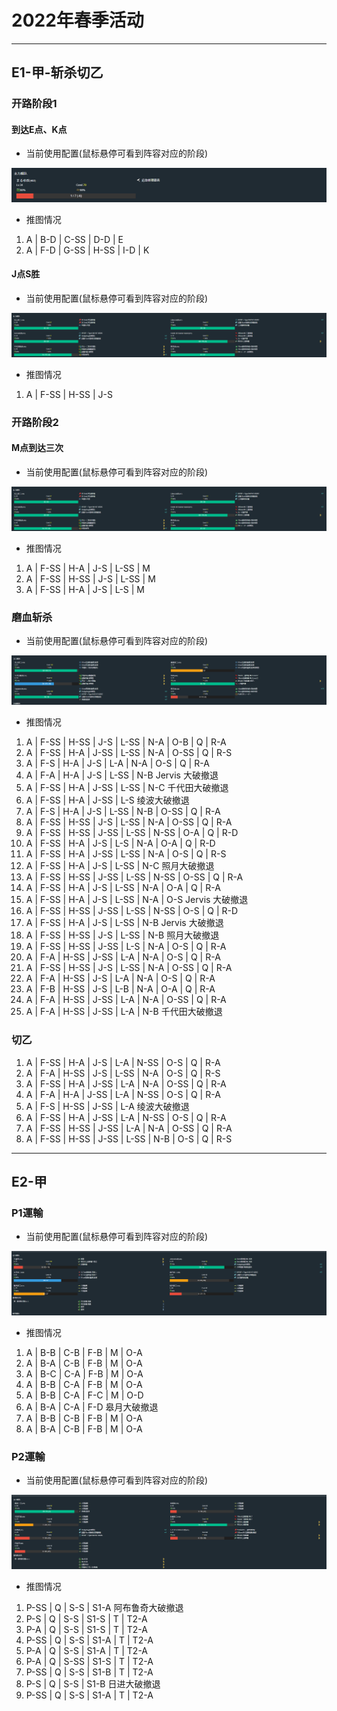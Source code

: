 # 2022年春季活动

---

## E1-甲-斩杀切乙

### 开路阶段1

#### 到达E点、K点

- 当前使用配置(鼠标悬停可看到阵容对应的阶段)

![节点](./记录相关图片/E1-开路阶段1-到达E点K点.png "E1-开路阶段1-到达E点K点")

- 推图情况

1. A | B-D | C-SS | D-D | E
2. A | F-D | G-SS | H-SS | I-D | K

#### J点S胜

- 当前使用配置(鼠标悬停可看到阵容对应的阶段)

![节点](./记录相关图片/E1-开路阶段1-J点S胜.png "E1-开路阶段1-J点S胜")

- 推图情况

1. A | F-SS | H-SS | J-S

### 开路阶段2

#### M点到达三次

- 当前使用配置(鼠标悬停可看到阵容对应的阶段)

![节点](./记录相关图片/E1-开路阶段1-J点S胜.png "E1-开路阶段1-J点S胜")

- 推图情况

1. A | F-SS | H-A  | J-S | L-SS | M
2. A | F-SS | H-SS | J-S | L-SS | M
3. A | F-SS | H-A  | J-S | L-S  | M

### 磨血斩杀


- 当前使用配置(鼠标悬停可看到阵容对应的阶段)

![节点](./记录相关图片/E1-磨血斩杀.png "E1-磨血斩杀")

- 推图情况

1. A | F-SS | H-SS | J-S  | L-SS | N-A  | O-B  | Q | R-A
2. A | F-SS | H-A  | J-SS | L-SS | N-A  | O-SS | Q | R-S
3. A | F-S  | H-A  | J-S  | L-A  | N-A  | O-S  | Q | R-A
4. A | F-A  | H-A  | J-S  | L-SS | N-B Jervis 大破撤退
5. A | F-SS | H-A  | J-SS | L-SS | N-C 千代田大破撤退
6. A | F-SS | H-A  | J-SS | L-S 绫波大破撤退
7. A | F-S  | H-A  | J-S  | L-SS | N-B  | O-SS | Q | R-A
8. A | F-SS | H-SS | J-S  | L-SS | N-A  | O-SS | Q | R-A
9. A | F-SS | H-SS | J-SS | L-SS | N-SS | O-A  | Q | R-D
10. A | F-SS | H-A | J-S  | L-S  | N-A  | O-A  | Q | R-D
11. A | F-SS | H-A | J-SS | L-SS | N-A  | O-S  | Q | R-S
12. A | F-SS | H-A | J-S  | L-SS | N-C 照月大破撤退
13. A | F-SS | H-SS | J-SS | L-SS | N-SS | O-SS | Q | R-A
14. A | F-SS | H-A  | J-S  | L-SS | N-A  | O-A  | Q | R-A
15. A | F-SS | H-A  | J-S  | L-SS | N-A  | O-S Jervis 大破撤退
16. A | F-SS | H-SS | J-SS | L-SS | N-SS | O-S  | Q | R-D
17. A | F-SS | H-A  | J-S  | L-SS | N-B Jervis 大破撤退
18. A | F-SS | H-SS | J-S  | L-SS | N-B 照月大破撤退
19. A | F-SS | H-SS | J-SS | L-S  | N-A  | O-S  | Q | R-A
20. A | F-A  | H-SS | J-SS | L-A  | N-A  | O-S  | Q | R-A
21. A | F-SS | H-SS | J-S  | L-SS | N-A  | O-SS | Q | R-A
22. A | F-A  | H-SS | J-S  | L-A  | N-A  | O-S  | Q | R-A
23. A | F-B  | H-SS | J-S  | L-B  | N-A  | O-A  | Q | R-A
24. A | F-A  | H-SS | J-SS | L-A  | N-A  | O-SS | Q | R-A
25. A | F-A  | H-SS | J-SS | L-A  | N-B 千代田大破撤退

### 切乙

1. A | F-SS | H-A  | J-S  | L-A  | N-SS | O-S  | Q | R-A
2. A | F-A  | H-SS | J-S  | L-SS | N-A  | O-S  | Q | R-S
3. A | F-SS | H-A  | J-SS | L-A  | N-A  | O-SS | Q | R-A
4. A | F-A  | H-A  | J-SS | L-A  | N-SS | O-S  | Q | R-A
5. A | F-S  | H-SS | J-SS | L-A 绫波大破撤退
6. A | F-SS | H-A  | J-SS | L-A  | N-SS | O-S  | Q | R-A
7. A | F-SS | H-SS | J-SS | L-A  | N-A  | O-SS | Q | R-A
8. A | F-SS | H-SS | J-SS | L-SS | N-B  | O-S  | Q | R-S
 
---

## E2-甲

### P1運輸

- 当前使用配置(鼠标悬停可看到阵容对应的阶段)

![节点](./记录相关图片/E2-P1运输.png "E2-P1运输")

- 推图情况

1. A | B-B | C-B | F-B | M | O-A
2. A | B-A | C-B | F-B | M | O-A
3. A | B-C | C-A | F-B | M | O-A
4. A | B-B | C-A | F-B | M | O-A
5. A | B-B | C-A | F-C | M | O-D
6. A | B-A | C-A | F-D 皋月大破撤退
7. A | B-B | C-B | F-B | M | O-A
8. A | B-A | C-B | F-B | M | O-A

### P2運輸

- 当前使用配置(鼠标悬停可看到阵容对应的阶段)

![节点](./记录相关图片/E2-P2运输.png "E2-P2运输")

- 推图情况

1. P-SS | Q | S-S  | S1-A 阿布鲁奇大破撤退
2. P-S  | Q | S-S  | S1-S | T | T2-A
3. P-A  | Q | S-S  | S1-S | T | T2-A
4. P-SS | Q | S-S  | S1-A | T | T2-A
5. P-A  | Q | S-S  | S1-A | T | T2-A
6. P-A  | Q | S-SS | S1-S | T | T2-A
7. P-SS | Q | S-S  | S1-B | T | T2-A
8. P-S  | Q | S-S  | S1-B 日进大破撤退
9. P-SS | Q | S-S  | S1-A | T | T2-A



